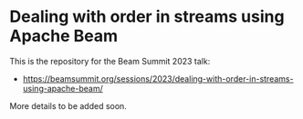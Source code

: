 # Dealing with order in streams using Apache Beam

This is the repository for the Beam Summit 2023 talk:
* https://beamsummit.org/sessions/2023/dealing-with-order-in-streams-using-apache-beam/

More details to be added soon.
